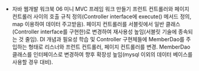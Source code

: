 - 자바 웹개발 워크북
  06 미니 MVC 프레임 워크 만들기
  프런트 컨트롤러와 페이지 컨트롤러 사이의 호출 규칙 정의(Controller interface에 execute() 메서드 정의, map 이용하여 데이터 주고받음).
  페이지 컨트롤러를 서블릿에서 일반 클래스(Controller interface를 구현한)로 변경하여 재사용성 높임(서블릿 기술에 종속되는 것 줄임).
  DI 개념과 필요성 학습 및 Controller 구현체들에 MemberDao를 주입하는 형태로 리스너와 프런트 컨트롤러, 페이지 컨트롤러를 변경.
  MemberDao 클래스를 인터페이스로 변경하여 향후 확장성 높임(mysql 이외의 데이터 베이스를 사용할 경우 대비).
